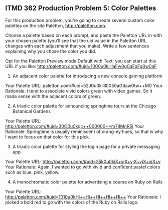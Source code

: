 ## ITMD 362 Production Problem 5: Color Palettes

For this production problem, you’re going to create several custom color palettes on the site Paletton, http://paletton.com.

Choose a palette based on each prompt, and paste the Paletton URL in with your chosen palette (you’ll see that the uid value in the Paletton URL changes with each adjustment that you make). Write a few sentences explaining why you chose the color you did.

Opt for the Paletton Preview mode Default with Text; you can start at this URL if you like: http://paletton.com/#uid=1000u0kllllaFw0g0qFqFg0w0aF

1. An adjacent color palette for introducing a new console gaming platform

Your Palette URL: paletton.com/#uid=52J0u0kllll0050aGdaw0tw++M0
Your Rationale: I tend to associate vivid colors green with video games. So it made sense with the adjacent colors of green.

2. A triadic color palette for announcing springtime tours at the Chicago Botanical Gardens

Your Palette URL: http://paletton.com/#uid=30O0u0kqc++000000++m78MnR5I
Your Rationale: Springtime is usually reminiscent of orang-ey hues, so that is why I want to focus on that color for this pick. 

3. A triadic color palette for styling the login page for a private messaging app

Your Palette URL: http://paletton.com/#uid=35k0u0kjX+vjX+vjX+vjX+vjX+v
Your Rationale: Again, I wanted to go with vivid and confident pastel colors such as blue, pink, yellow.

4. A monochromatic color palette for advertising a course on Ruby on Rails

Your Palette URL: http://paletton.com/#uid=1010u0kHl++Hl++Hl++Hl++Hl++
Your Rationale: I picked a bold red to go with the colors of the Ruby on Rails logo.

